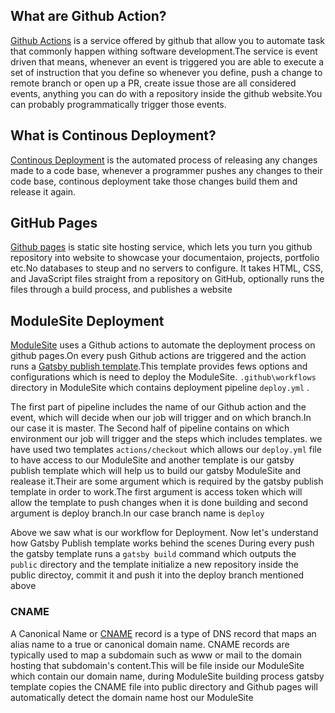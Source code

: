 ## What are Github Action?

[Github Actions](https://github.com/features/actions) is a service offered by github that allow you to automate task that commonly happen withing software development.The service is event driven that means, whenever an event is triggered you are able to execute a set of instruction that you define so whenever you define, push a change to remote branch or open up a PR, create issue
those are all considered events, anything you can do with a repository inside the github website.You can probably programmatically trigger those events.

## What is Continous Deployment?

[Continous Deployment](https://en.wikipedia.org/wiki/Continuous_deployment) is the automated process of releasing any changes made to a code base, whenever a programmer pushes any changes to their code base, continous deployment
take those changes build them and release it again.

## GitHub Pages

[Github pages](https://docs.github.com/en/pages/getting-started-with-github-pages/about-github-pages) is static site hosting service, which lets you turn you github repository into website to showcase your documentaion, projects, portfolio etc.No databases to steup
and no servers to configure. It takes HTML, CSS, and JavaScript files straight from a repository on GitHub, optionally runs the files through a build process, and publishes a website

## ModuleSite Deployment

[ModuleSite](https://github.com/MovingBlocks/ModuleSite) uses a Github actions to automate the deployment process on github pages.On every push Github actions are triggered and the action runs a [Gatsby publish
template](https://github.com/marketplace/actions/gatsby-publish).This template provides fews options and configurations which is need to deploy the ModuleSite. `.github\workflows` directory in ModuleSite which contains
deployment pipeline `deploy.yml` .

The first part of pipeline includes the name of our Github action and the event, which will decide when our job will trigger and on which branch.In our case it is master.
The Second half of pipeline contains on which environment our job will trigger and the steps which includes templates. we have used two templates `actions/checkout`
which allows our `deploy.yml` file to have access to our ModuleSite and another template is our gatsby publish template which will help us to build our gatsby ModuleSite
and realease it.Their are some argument which is required by the gatsby publish template in order to work.The first argument is access token which will allow the template
to push changes when it is done building and second argument is deploy branch.In our case branch name is `deploy`

Above we saw what is our workflow for Deployment. Now let's understand how Gatsby Publish template works behind the scenes
During every push the gatsby template runs a `gatsby build` command which outputs the `public` directory and the template initialize a new repository inside
the public directoy, commit it and push it into the deploy branch mentioned above

### CNAME

A Canonical Name or [CNAME](https://en.wikipedia.org/wiki/CNAME_record) record is a type of DNS record that maps an alias name to a true or canonical domain name.
CNAME records are typically used to map a subdomain
such as www or mail to the domain hosting that subdomain's content.This will be file inside our ModuleSite which contain our domain name, during ModuleSite building
process gatsby template copies the CNAME file into public directory and Github pages will automatically detect the domain name host our ModuleSite
